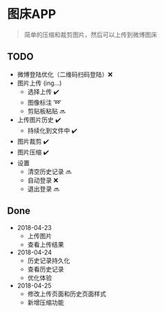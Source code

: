 # 图床APP

> 简单的压缩和裁剪图片，然后可以上传到微博图床

## TODO

- 微博登陆优化（二维码扫码登陆）❌
- 图片上传 (ing...)
    - 选择上传 ✔️
    - 图像标注 ➿
    - 剪贴板粘贴 🔜
- 上传图片历史 ✔️
    - 持续化到文件中 ✔️
- 图片裁剪 ✔️
- 图片压缩 ✔️
- 设置
    - 清空历史记录 🔜
    - 自动登录 ❌
    - 退出登录 🔜

## Done

- 2018-04-23
    - 上传图片
    - 查看上传结果
- 2018-04-24
    - 历史记录持久化
    - 查看历史记录
    - 优化体验
- 2018-04-25
    - 修改上传页面和历史页面样式
    - 新增压缩功能
